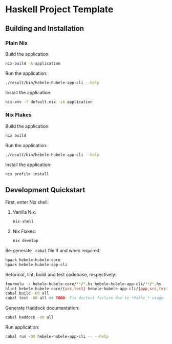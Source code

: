 # Haskell Project Template

## Building and Installation

### Plain Nix

Build the application:

```sh
nix-build -A application
```

Run the application:

```sh
./result/bin/hebele-hubele-app-cli --help
```

Install the application:

```sh
nix-env -f default.nix -iA application
```

### Nix Flakes

Build the application:

```sh
nix build
```

Run the application:

```sh
./result/bin/hebele-hubele-app-cli --help
```

Install the application:

```sh
nix profile install
```

## Development Quickstart

First, enter Nix shell:

1. Vanilla Nix:

    ```sh
    nix-shell
    ```

2. Nix Flakes:

    ```sh
    nix develop
    ```

Re-generate `.cabal` file if and when required:

```sh
hpack hebele-hubele-core
hpack hebele-hubele-app-cli
```

Reformat, lint, build and test codebase, respectively:

```sh
fourmolu -i hebele-hubele-core/**/*.hs hebele-hubele-app-cli/**/*.hs
hlint hebele-hubele-core/{src,test} hebele-hubele-app-cli/{app,src,test}
cabal build -O0 all
cabal test -O0 all ## TODO: Fix doctest failure due to *Paths_* usage.
```

Generate Haddock documentation:

```sh
cabal haddock -O0 all
```

Run application:

```sh
cabal run -O0 hebele-hubele-app-cli -- --help
```
